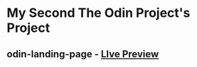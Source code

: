 # My Second The Odin Project's Project

## odin-landing-page  - [LIve Preview](https://shivmohan-pal.github.io/odin-landing-page/index.html)

